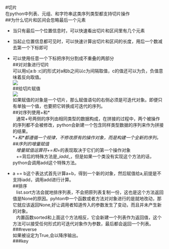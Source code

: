 #切片  
在python中列表、元组、和字符串这类序列类型都支持切片操作  
##为什么切片和区间会忽略最后一个元素  
- 当只有最后一个位置信息时，可以快速看出切片和区间里有几个元素  
- 当起止位置信息都可见时，可以快速计算出切片和区间的长度，用后一个数减去第一个下标即可  
- 可以使用任意一个下标把序列分割成不重叠的两部分  
##对对象进行切片  
可以用s[a:b :c]的形式对a和b之间以c为间隔取值，c的值还可以为负，负值意味着反向取值。  
![](https://i.imgur.com/gSKQ42x.png)  
##给切片赋值  
![](https://i.imgur.com/KJlUpkn.png)  
如果赋值的对象是一个切片，那么赋值语句的右侧必须是可迭代对象。即便只有单独一个值，也要把它转换成可迭代的序列。  
##对序列使用+和*  
&ensp;  通常+号两侧的序列由相同类型的数据构成，在拼接的过程中，两个被操作的序列都不会被修改，python会新建一个包含同样类型数据的序列来作为拼接的结果。  
**\+和\*都遵循一个规律，不修改原有的操作对象，而是构建一个全新的序列。  
##序列的增量赋值  
&ensp;  增量赋值运算符+=和*=的表现取决于它们的第一个操作对象  
&ensp;  +=背后的特殊方法是\__iadd__，但是如果一个类没有实现这个方法的话，python会调用add这个特殊方法。  

- a += b这个表达式首先计算a+b，得到一个新的对象，然后赋值给a,前提是不支持iadd，调用add进行计算。  
##排序  
&ensp;  list.sort方法会就地排序列表，不会把原列表复制一份，这也是这个方法返回值是None的原因。pyhton中一个函数或者方法对对象进行的是就地改动，那它就应该返回None,好让调用者知道传入的参数发生了变动，而且并未产生新的对象。  
&ensp;  内置函数sorted和上面这个方法相反，它会新建一个列表作为返回值，这个方法可以接受任何形式的可迭代对象作为参数，最后都会返回一个列表。  
###reverse  
如果被设定为True,会以降序输出。  
###key  
 
